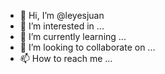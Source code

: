 - 👋 Hi, I’m @leyesjuan
- 👀 I’m interested in ...
- 🌱 I’m currently learning ...
- 💞️ I’m looking to collaborate on ...
- 📫 How to reach me ...

<!---
leyesjuan/leyesjuan is a ✨ special ✨ repository because its `README.md` (this file) appears on your GitHub profile.
You can click the Preview link to take a look at your changes.
--->
